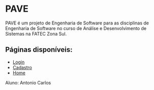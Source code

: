 # PAVE

PAVE é um projeto de Engenharia de Software para as disciplinas de Engenharia de Software no curso de Análise e Desenvolvimento de Sistemas na FATEC Zona Sul.

## Páginas disponíveis:

* [Login](https://antoniocsv.github.io/PAVE/index.html)
* [Cadastro](https://antoniocsv.github.io/PAVE/cadastro.html)
* [Home](https://antoniocsv.github.io/PAVE/home.html)

Aluno: Antonio Carlos
